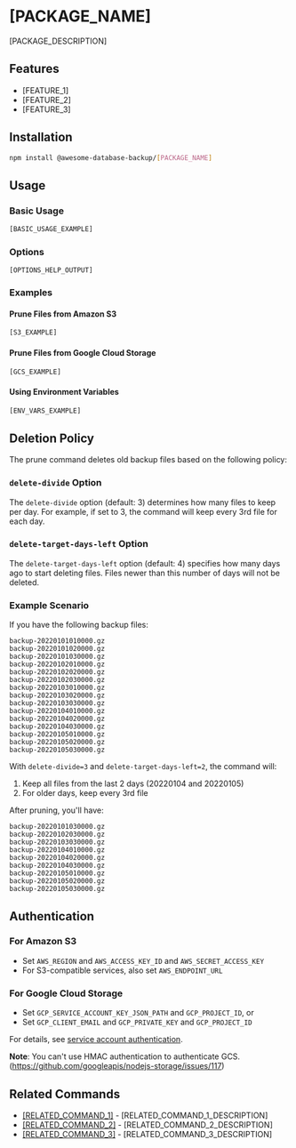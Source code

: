 # [PACKAGE_NAME]

[PACKAGE_DESCRIPTION]

## Features

- [FEATURE_1]
- [FEATURE_2]
- [FEATURE_3]

## Installation

```bash
npm install @awesome-database-backup/[PACKAGE_NAME]
```

## Usage

### Basic Usage

```bash
[BASIC_USAGE_EXAMPLE]
```

### Options

```
[OPTIONS_HELP_OUTPUT]
```

### Examples

#### Prune Files from Amazon S3

```bash
[S3_EXAMPLE]
```

#### Prune Files from Google Cloud Storage

```bash
[GCS_EXAMPLE]
```

#### Using Environment Variables

```bash
[ENV_VARS_EXAMPLE]
```

## Deletion Policy

The prune command deletes old backup files based on the following policy:

### `delete-divide` Option

The `delete-divide` option (default: 3) determines how many files to keep per day. For example, if set to 3, the command will keep every 3rd file for each day.

### `delete-target-days-left` Option

The `delete-target-days-left` option (default: 4) specifies how many days ago to start deleting files. Files newer than this number of days will not be deleted.

### Example Scenario

If you have the following backup files:
```
backup-20220101010000.gz
backup-20220101020000.gz
backup-20220101030000.gz
backup-20220102010000.gz
backup-20220102020000.gz
backup-20220102030000.gz
backup-20220103010000.gz
backup-20220103020000.gz
backup-20220103030000.gz
backup-20220104010000.gz
backup-20220104020000.gz
backup-20220104030000.gz
backup-20220105010000.gz
backup-20220105020000.gz
backup-20220105030000.gz
```

With `delete-divide=3` and `delete-target-days-left=2`, the command will:
1. Keep all files from the last 2 days (20220104 and 20220105)
2. For older days, keep every 3rd file

After pruning, you'll have:
```
backup-20220101030000.gz
backup-20220102030000.gz
backup-20220103030000.gz
backup-20220104010000.gz
backup-20220104020000.gz
backup-20220104030000.gz
backup-20220105010000.gz
backup-20220105020000.gz
backup-20220105030000.gz
```

## Authentication

### For Amazon S3

- Set `AWS_REGION` and `AWS_ACCESS_KEY_ID` and `AWS_SECRET_ACCESS_KEY`
- For S3-compatible services, also set `AWS_ENDPOINT_URL`

### For Google Cloud Storage

- Set `GCP_SERVICE_ACCOUNT_KEY_JSON_PATH` and `GCP_PROJECT_ID`, or
- Set `GCP_CLIENT_EMAIL` and `GCP_PRIVATE_KEY` and `GCP_PROJECT_ID`

For details, see [service account authentication](https://cloud.google.com/docs/authentication/production).

**Note**: You can't use HMAC authentication to authenticate GCS. (https://github.com/googleapis/nodejs-storage/issues/117)

## Related Commands

- [[RELATED_COMMAND_1]](../[RELATED_COMMAND_1_PATH]/README.md) - [RELATED_COMMAND_1_DESCRIPTION]
- [[RELATED_COMMAND_2]](../[RELATED_COMMAND_2_PATH]/README.md) - [RELATED_COMMAND_2_DESCRIPTION]
- [[RELATED_COMMAND_3]](../[RELATED_COMMAND_3_PATH]/README.md) - [RELATED_COMMAND_3_DESCRIPTION]
